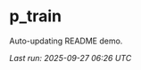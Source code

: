 # p_train

Auto-updating README demo.

<!--START_SECTION:status-->
_Last run: 2025-09-27 06:26 UTC_
<!--END_SECTION:status-->































































































































































































































































































































































































































































































































































































































































































































































































































































































